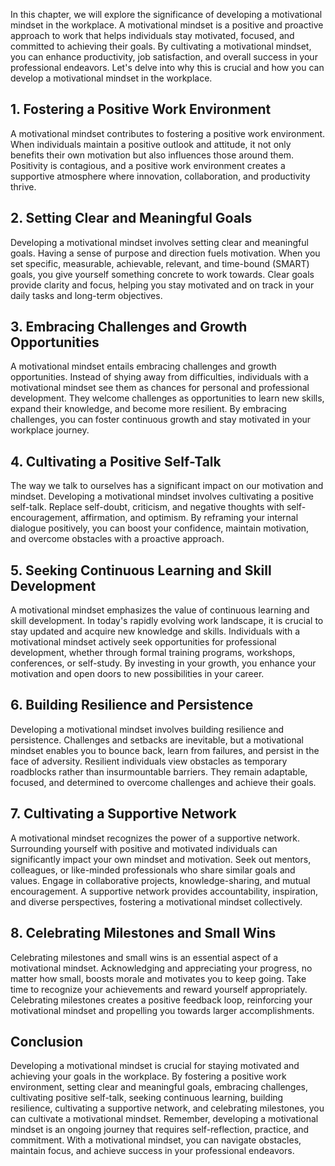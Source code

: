 
In this chapter, we will explore the significance of developing a motivational mindset in the workplace. A motivational mindset is a positive and proactive approach to work that helps individuals stay motivated, focused, and committed to achieving their goals. By cultivating a motivational mindset, you can enhance productivity, job satisfaction, and overall success in your professional endeavors. Let's delve into why this is crucial and how you can develop a motivational mindset in the workplace.

## 1\. Fostering a Positive Work Environment

A motivational mindset contributes to fostering a positive work environment. When individuals maintain a positive outlook and attitude, it not only benefits their own motivation but also influences those around them. Positivity is contagious, and a positive work environment creates a supportive atmosphere where innovation, collaboration, and productivity thrive.

## 2\. Setting Clear and Meaningful Goals

Developing a motivational mindset involves setting clear and meaningful goals. Having a sense of purpose and direction fuels motivation. When you set specific, measurable, achievable, relevant, and time-bound (SMART) goals, you give yourself something concrete to work towards. Clear goals provide clarity and focus, helping you stay motivated and on track in your daily tasks and long-term objectives.

## 3\. Embracing Challenges and Growth Opportunities

A motivational mindset entails embracing challenges and growth opportunities. Instead of shying away from difficulties, individuals with a motivational mindset see them as chances for personal and professional development. They welcome challenges as opportunities to learn new skills, expand their knowledge, and become more resilient. By embracing challenges, you can foster continuous growth and stay motivated in your workplace journey.

## 4\. Cultivating a Positive Self-Talk

The way we talk to ourselves has a significant impact on our motivation and mindset. Developing a motivational mindset involves cultivating a positive self-talk. Replace self-doubt, criticism, and negative thoughts with self-encouragement, affirmation, and optimism. By reframing your internal dialogue positively, you can boost your confidence, maintain motivation, and overcome obstacles with a proactive approach.

## 5\. Seeking Continuous Learning and Skill Development

A motivational mindset emphasizes the value of continuous learning and skill development. In today's rapidly evolving work landscape, it is crucial to stay updated and acquire new knowledge and skills. Individuals with a motivational mindset actively seek opportunities for professional development, whether through formal training programs, workshops, conferences, or self-study. By investing in your growth, you enhance your motivation and open doors to new possibilities in your career.

## 6\. Building Resilience and Persistence

Developing a motivational mindset involves building resilience and persistence. Challenges and setbacks are inevitable, but a motivational mindset enables you to bounce back, learn from failures, and persist in the face of adversity. Resilient individuals view obstacles as temporary roadblocks rather than insurmountable barriers. They remain adaptable, focused, and determined to overcome challenges and achieve their goals.

## 7\. Cultivating a Supportive Network

A motivational mindset recognizes the power of a supportive network. Surrounding yourself with positive and motivated individuals can significantly impact your own mindset and motivation. Seek out mentors, colleagues, or like-minded professionals who share similar goals and values. Engage in collaborative projects, knowledge-sharing, and mutual encouragement. A supportive network provides accountability, inspiration, and diverse perspectives, fostering a motivational mindset collectively.

## 8\. Celebrating Milestones and Small Wins

Celebrating milestones and small wins is an essential aspect of a motivational mindset. Acknowledging and appreciating your progress, no matter how small, boosts morale and motivates you to keep going. Take time to recognize your achievements and reward yourself appropriately. Celebrating milestones creates a positive feedback loop, reinforcing your motivational mindset and propelling you towards larger accomplishments.

## Conclusion

Developing a motivational mindset is crucial for staying motivated and achieving your goals in the workplace. By fostering a positive work environment, setting clear and meaningful goals, embracing challenges, cultivating positive self-talk, seeking continuous learning, building resilience, cultivating a supportive network, and celebrating milestones, you can cultivate a motivational mindset. Remember, developing a motivational mindset is an ongoing journey that requires self-reflection, practice, and commitment. With a motivational mindset, you can navigate obstacles, maintain focus, and achieve success in your professional endeavors.
